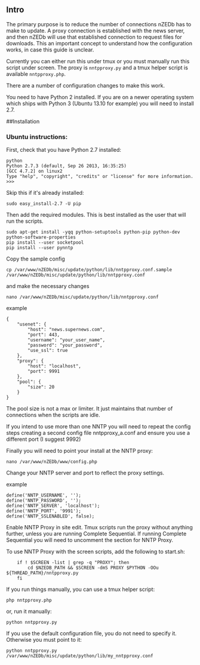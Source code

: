 ## Intro

The primary purpose is to reduce the number of connections nZEDb has to make to update.  A proxy connection is established with the news server, and then nZEDb will use that established connection to request files for downloads. This an important concept to understand how the configuration works, in case this guide is unclear.

Currently you can either run this under tmux or you must manually run this script under screen. The proxy is `nntpproxy.py` and a tmux helper script is available `nntpproxy.php`.

There are a number of configuration changes to make this work.

You need to have Python 2 installed. If you are on a newer operating system which ships with Python 3 (Ubuntu 13.10 for example) you will need to install 2.7.

##Installation

### Ubuntu instructions:

First, check that you have Python 2.7 installed:
```
python
Python 2.7.3 (default, Sep 26 2013, 16:35:25)
[GCC 4.7.2] on linux2
Type "help", "copyright", "credits" or "license" for more information.
>>>
```
Skip this if it's already installed:
```
sudo easy_install-2.7 -U pip
```

Then add the required modules. This is best installed as the user that will run the scripts.
```
sudo apt-get install -yqq python-setuptools python-pip python-dev python-software-properties
pip install --user socketpool
pip install --user pynntp
```
Copy the sample config  
```
cp /var/www/nZEDb/misc/update/python/lib/nntpproxy.conf.sample /var/www/nZEDb/misc/update/python/lib/nntpproxy.conf
```
and make the necessary changes  
```
nano /var/www/nZEDb/misc/update/python/lib/nntpproxy.conf
```
example
```
{
    "usenet": {
        "host": "news.supernews.com",
        "port": 443,
        "username": "your_user_name",
        "password": "your_password",
        "use_ssl": true
    },
    "proxy": {
        "host": "localhost",
        "port": 9991
    },
    "pool": {
        "size": 20
    }
}
```
The pool size is not a max or limiter. It just maintains that number of connections when the scripts are idle.


If you intend to use more than one NNTP you will need to repeat the config steps creating a second config file nntpproxy_a.conf and ensure you use a different port (I suggest 9992)

Finally you will need to point your install at the NNTP proxy:  
```
nano /var/www/nZEDb/www/config.php
```
Change your NNTP server and port to reflect the proxy settings.

example
```
define('NNTP_USERNAME', '');
define('NNTP_PASSWORD', '');
define('NNTP_SERVER', 'localhost');
define('NNTP_PORT', '9991');
define('NNTP_SSLENABLED', false);
```
Enable NNTP Proxy in site edit.
Tmux scripts run the proxy without anything further, unless you are running Complete Sequential. If running Complete Sequential you will need to uncomment the section for NNTP Proxy.

To use NNTP Proxy with the screen scripts, add the following to start.sh:
```
    if ! $SCREEN -list | grep -q "PROXY"; then
        cd $NZEDB_PATH && $SCREEN -dmS PROXY $PYTHON -OOu ${THREAD_PATH}/nntpproxy.py
    fi
```

If you run things manually, you can use a tmux helper script:
```
php nntpproxy.php
```
or, run it manually:
```
python nntpproxy.py
```

If you use the default configuration file, you do not need to specify it. Otherwise you must point to it:
```
python nntpproxy.py /var/www/nZEDb/misc/update/python/lib/my_nntpproxy.conf
```
